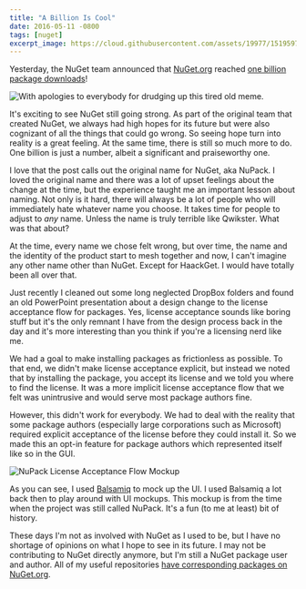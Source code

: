 ```yaml
---
title: "A Billion Is Cool"
date: 2016-05-11 -0800
tags: [nuget]
excerpt_image: https://cloud.githubusercontent.com/assets/19977/15195972/16db77ae-177f-11e6-8837-9819e8047f15.png
---
```


Yesterday, the NuGet team announced that [NuGet.org](https://nuget.org/) reached [one billion package downloads](http://blog.nuget.org/20160510/The-1st-Billion.1.html)!

![With apologies to everybody for drudging up this tired old meme.](https://cloud.githubusercontent.com/assets/19977/15195972/16db77ae-177f-11e6-8837-9819e8047f15.png)

It's exciting to see NuGet still going strong. As part of the original team that created NuGet, we always had high hopes for its future but were also cognizant of all the things that could go wrong. So seeing hope turn into reality is a great feeling. At the same time, there is still so much more to do. One billion is just a number, albeit a significant and praiseworthy one.

I love that the post calls out the original name for NuGet, aka NuPack. I loved the original name and there was a lot of upset feelings about the change at the time, but the experience taught me an important lesson about naming. Not only is it hard, there will always be a lot of people who will immediately hate whatever name you choose. It takes time for people to adjust to _any_ name. Unless the name is truly terrible like Qwikster. What was that about?

At the time, every name we chose felt wrong, but over time, the name and the identity of the product start to mesh together and now, I can't imagine any other name other than NuGet. Except for HaackGet. I would have totally been all over that.

Just recently I cleaned out some long neglected DropBox folders and found an old PowerPoint presentation about a design change to the license acceptance flow for packages. Yes, license acceptance sounds like boring stuff but it's the only remnant I have from the design process back in the day and it's more interesting than you think if you're a licensing nerd like me.

We had a goal to make installing packages as frictionless as possible. To that end, we didn't make license acceptance explicit, but instead we noted that by installing the package, you accept its license and we told you where to find the license. It was a more implicit license acceptance flow that we felt was unintrusive and would serve most package authors fine.

However, this didn't work for everybody. We had to deal with the reality that some package authors (especially large corporations such as Microsoft) required explicit acceptance of the license before they could install it. So we made this an opt-in feature for package authors which represented itself like so in the GUI.

![NuPack License Acceptance Flow Mockup](https://cloud.githubusercontent.com/assets/19977/15196311/8d4f4ee6-1780-11e6-9240-0b476effaca9.png)

As you can see, I used [Balsamiq](https://balsamiq.com/) to mock up the UI. I used Balsamiq a lot back then to play around with UI mockups. This mockup is from the time when the project was still called NuPack. It's a fun (to me at least) bit of history.

These days I'm not as involved with NuGet as I used to be, but I have no shortage of opinions on what I hope to see in its future. I may not be contributing to NuGet directly anymore, but I'm still a NuGet package user and author. All of my useful repositories [have corresponding packages on NuGet.org](https://www.nuget.org/profiles/haacked).

